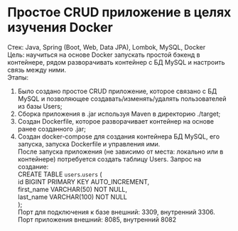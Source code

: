 # Простое CRUD приложение в целях изучения Docker
Стек: Java, Spring (Boot, Web, Data JPA), Lombok, MySQL, Docker  
Цель: научиться на основе Docker запускать простой бэкенд в контейнере, рядом разворачивать контейнер с БД MySQL и настроить связь между ними.  
Этапы:
 1) Было создано простое CRUD приложение, которое связано с БД MySQL и позволяющее создавать/изменять/удалять пользователей из базы Users;
 2) Сборка приложения в .jar используя Maven в директорию ./target;
 3) Создан Dockerfile, которое разворачивает контейнер на основе ранее созданного .jar;
 4) Создан docker-compose для создания контейнера БД MySQL, его запуска, запуска Dockerfile и управления ими.   
После запуска приложения (не зависимо от места: локально или в контейнере) потребуется создать таблицу Users. Запрос на создание:   
CREATE TABLE `users`.`users` (   
id BIGINT PRIMARY KEY AUTO_INCREMENT,   
first_name VARCHAR(50) NOT NULL,   
last_name VARCHAR(100) NOT NULL   
);   
Порт для подключения к базе внешний: 3309, внутренний 3306. Порт приложения внешний: 8085, внутренний 8082
